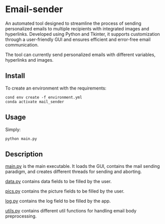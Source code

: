 # Email-sender
An automated tool designed to streamline the process of sending personalized emails to multiple recipients with integrated images and hyperlinks. Developed using Python and Tkinter, it supports customization through a user-friendly GUI and ensures efficient and error-free email communication.

The tool can currently send personalized emails with different variables, hyperlinks and images.

## Install
To create an environment with the requirements:
```
cond env create -f environment.yml
conda activate mail_sender
```

## Usage
Simply:
```
python main.py
```

## Description
[main.py](main.py) is the main executable. It loads the GUI, contains the mail sending paradigm, and creates different threads for sending and aborting.

[data.py](data.py) contains data fields to be filled by the user.

[pics.py](pics.py) contains the picture fields to be filled by the user.

[log.py](log.py) contains the log field to be filled by the app.

[utils.py](utils.py) contains different util functions for handling email body preprocessing.
